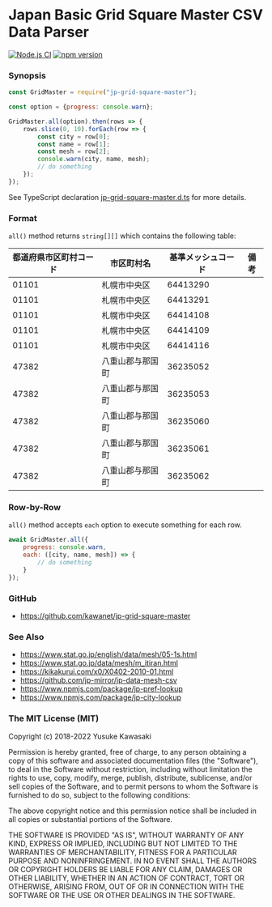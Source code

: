 # Japan Basic Grid Square Master CSV Data Parser

[![Node.js CI](https://github.com/kawanet/jp-grid-square-master/workflows/Node.js%20CI/badge.svg?branch=master)](https://github.com/kawanet/jp-grid-square-master/actions/)
[![npm version](https://badge.fury.io/js/jp-grid-square-master.svg)](https://badge.fury.io/js/jp-grid-square-master)

### Synopsis

```js
const GridMaster = require("jp-grid-square-master");

const option = {progress: console.warn};

GridMaster.all(option).then(rows => {
    rows.slice(0, 10).forEach(row => {
        const city = row[0];
        const name = row[1];
        const mesh = row[2];
        console.warn(city, name, mesh);
        // do something
    });
});
```

See TypeScript declaration
[jp-grid-square-master.d.ts](https://github.com/kawanet/jp-grid-square-master/blob/master/typings/jp-grid-square-master.d.ts)
for more details.

### Format

`all()` method returns `string[][]` which contains the following table:

|都道府県市区町村コード|市区町村名|基準メッシュコード|備考|
|---|---|---|---|
|01101|札幌市中央区|64413290||
|01101|札幌市中央区|64413291||
|01101|札幌市中央区|64414108||
|01101|札幌市中央区|64414109||
|01101|札幌市中央区|64414116||
|47382|八重山郡与那国町|36235052||
|47382|八重山郡与那国町|36235053||
|47382|八重山郡与那国町|36235060||
|47382|八重山郡与那国町|36235061||
|47382|八重山郡与那国町|36235062||

### Row-by-Row

`all()` method accepts `each` option to execute something for each row.

```js
await GridMaster.all({
    progress: console.warn,
    each: ([city, name, mesh]) => {
        // do something
    }
});
```

### GitHub

- https://github.com/kawanet/jp-grid-square-master

### See Also

- https://www.stat.go.jp/english/data/mesh/05-1s.html
- https://www.stat.go.jp/data/mesh/m_itiran.html
- https://kikakurui.com/x0/X0402-2010-01.html
- https://github.com/jp-mirror/jp-data-mesh-csv
- https://www.npmjs.com/package/jp-pref-lookup
- https://www.npmjs.com/package/jp-city-lookup

### The MIT License (MIT)

Copyright (c) 2018-2022 Yusuke Kawasaki

Permission is hereby granted, free of charge, to any person obtaining a copy
of this software and associated documentation files (the "Software"), to deal
in the Software without restriction, including without limitation the rights
to use, copy, modify, merge, publish, distribute, sublicense, and/or sell
copies of the Software, and to permit persons to whom the Software is
furnished to do so, subject to the following conditions:

The above copyright notice and this permission notice shall be included in all
copies or substantial portions of the Software.

THE SOFTWARE IS PROVIDED "AS IS", WITHOUT WARRANTY OF ANY KIND, EXPRESS OR
IMPLIED, INCLUDING BUT NOT LIMITED TO THE WARRANTIES OF MERCHANTABILITY,
FITNESS FOR A PARTICULAR PURPOSE AND NONINFRINGEMENT. IN NO EVENT SHALL THE
AUTHORS OR COPYRIGHT HOLDERS BE LIABLE FOR ANY CLAIM, DAMAGES OR OTHER
LIABILITY, WHETHER IN AN ACTION OF CONTRACT, TORT OR OTHERWISE, ARISING FROM,
OUT OF OR IN CONNECTION WITH THE SOFTWARE OR THE USE OR OTHER DEALINGS IN THE
SOFTWARE.
